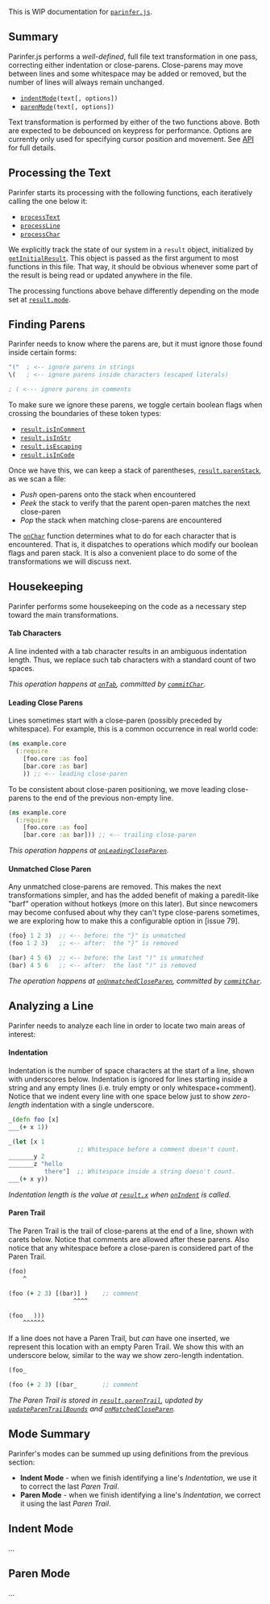 This is WIP documentation for [`parinfer.js`].

[`parinfer.js`]:parinfer.js

## Summary

Parinfer.js performs a _well-defined_, full file text transformation in one
pass, correcting either indentation or close-parens.  Close-parens may move
between lines and some whitespace may be added or removed, but the number of
lines will always remain unchanged.

- [`indentMode`]`(text[, options])`
- [`parenMode`]`(text[, options])`

Text transformation is performed by either of the two functions above.  Both
are expected to be debounced on keypress for performance. Options are currently
only used for specifying cursor position and movement.  See
[API](README.md#api) for full details.

## Processing the Text

Parinfer starts its processing with the following functions, each iteratively
calling the one below it:

- [`processText`]
- [`processLine`]
- [`processChar`]

We explicitly track the state of our system in a `result` object, initialized
by [`getInitialResult`].  This object is passed as the first argument to most
functions in this file.  That way, it should be obvious whenever some part of
the result is being read or updated anywhere in the file.

The processing functions above behave differently depending on the mode set
at [`result.mode`].

## Finding Parens

Parinfer needs to know where the parens are, but it must ignore those found
inside certain forms:

```clj
"("  ; <-- ignore parens in strings
\(   ; <-- ignore parens inside characters (escaped literals)

; ( <--- ignore parens in comments
```

To make sure we ignore these parens, we toggle certain boolean flags when
crossing the boundaries of these token types:

- [`result.isInComment`]
- [`result.isInStr`]
- [`result.isEscaping`]
- [`result.isInCode`]

Once we have this, we can keep a stack of parentheses, [`result.parenStack`],
as we scan a file:

- _Push_ open-parens onto the stack when encountered
- _Peek_ the stack to verify that the parent open-paren matches the next close-paren
- _Pop_ the stack when matching close-parens are encountered

The [`onChar`] function determines what to do for each character that is
encountered.  That is, it dispatches to operations which modify our boolean
flags and paren stack.  It is also a convenient place to do some of the
transformations we will discuss next.

## Housekeeping

Parinfer performs some housekeeping on the code as a necessary step toward the
main transformations.

#### Tab Characters

A line indented with a tab character results in an ambiguous indentation
length.  Thus, we replace such tab characters with a standard count of two
spaces.

_This operation happens at [`onTab`], committed by [`commitChar`]._

#### Leading Close Parens

Lines sometimes start with a close-paren (possibly preceded by whitespace).
For example, this is a common occurrence in real world code:

```clj
(ns example.core
  (:require
    [foo.core :as foo]
    [bar.core :as bar]
    )) ;; <-- leading close-paren
```

To be consistent about close-paren positioning, we move leading close-parens
to the end of the previous non-empty line.

```clj
(ns example.core
  (:require
    [foo.core :as foo]
    [bar.core :as bar])) ;; <-- trailing close-paren
```

_This operation happens at [`onLeadingCloseParen`]._

#### Unmatched Close Paren

Any unmatched close-parens are removed.  This makes the next transformations
simpler, and has the added benefit of making a paredit-like "barf" operation
without hotkeys (more on this later).  But since newcomers may become confused
about why they can't type close-parens sometimes, we are exploring how to make
this a configurable option in [issue 79].

```clj
(foo} 1 2 3)  ;; <-- before: the "}" is unmatched
(foo 1 2 3)   ;; <-- after:  the "}" is removed
```

```clj
(bar) 4 5 6)  ;; <-- before: the last ")" is unmatched
(bar) 4 5 6   ;; <-- after:  the last ")" is removed
```

_The operation happens at [`onUnmatchedCloseParen`], committed by [`commitChar`]._

## Analyzing a Line

Parinfer needs to analyze each line in order to locate two main areas of interest:

#### Indentation

Indentation is the number of space characters at the start of a line, shown
with underscores below.  Indentation is ignored for lines starting inside a
string and any empty lines (i.e. truly empty or only whitespace+comment).
Notice that we indent every line with one space below just to show
_zero-length_ indentation with a single underscore.

```clj
_(defn foo [x]
___(+ x 1))

_(let [x 1
                   ;; Whitespace before a comment doesn't count.
_______y 2
_______z "hello
          there"]  ;; Whitespace inside a string doesn't count.
___(+ x y))
```

_Indentation length is the value at [`result.x`] when [`onIndent`] is called._

#### Paren Trail

The Paren Trail is the trail of close-parens at the end of a line, shown with
carets below.  Notice that comments are allowed after these parens.  Also
notice that any whitespace before a close-paren is considered part of the Paren
Trail.

```clj
(foo)
    ^

(foo (+ 2 3) [(bar)] )    ;; comment
                  ^^^^

(foo   )))
    ^^^^^^
```

If a line does not have a Paren Trail, but _can_ have one inserted, we
represent this location with an empty Paren Trail.  We show this with an
underscore below, similar to the way we show zero-length indentation.

```clj
(foo_

(foo (+ 2 3) [(bar_       ;; comment
```

_The Paren Trail is stored in [`result.parenTrail`], updated by
[`updateParenTrailBounds`] and [`onMatchedCloseParen`]._

## Mode Summary

Parinfer's modes can be summed up using definitions from the previous section:

- __Indent Mode__ - when we finish identifying a line's _Indentation_, we use
  it to correct the last _Paren Trail_.
- __Paren Mode__ - when we finish identifying a line's _Indentation_, we correct
  it using the last _Paren Trail_.

## Indent Mode

...

## Paren Mode

...

<!-- END OF DOC: All content below is overwritten by `update-doc-reflinks.sh` -->
[`isOpenParen`]:parinfer.js#L54
[`isCloseParen`]:parinfer.js#L58
[`getInitialResult`]:parinfer.js#L70
[`mergeOption`]:parinfer.js#L138
[`cacheErrorPos`]:parinfer.js#L161
[`error`]:parinfer.js#L165
[`insertString`]:parinfer.js#L180
[`replaceStringRange`]:parinfer.js#L188
[`removeStringRange`]:parinfer.js#L196
[`multiplyString`]:parinfer.js#L203
[`getLineEnding`]:parinfer.js#L212
[`clamp`]:parinfer.js#L226
[`peek`]:parinfer.js#L236
[`isValidCloseParen`]:parinfer.js#L247
[`onOpenParen`]:parinfer.js#L254
[`onMatchedCloseParen`]:parinfer.js#L265
[`onUnmatchedCloseParen`]:parinfer.js#L273
[`onCloseParen`]:parinfer.js#L277
[`onTab`]:parinfer.js#L288
[`onSemicolon`]:parinfer.js#L294
[`onNewline`]:parinfer.js#L301
[`onQuote`]:parinfer.js#L306
[`onBackslash`]:parinfer.js#L322
[`afterBackslash`]:parinfer.js#L326
[`onChar`]:parinfer.js#L337
[`isCursorOnLeft`]:parinfer.js#L355
[`isCursorOnRight`]:parinfer.js#L363
[`isCursorInComment`]:parinfer.js#L372
[`handleCursorDelta`]:parinfer.js#L376
[`updateParenTrailBounds`]:parinfer.js#L394
[`truncateParenTrailBounds`]:parinfer.js#L417
[`removeParenTrail`]:parinfer.js#L446
[`inferParenTrail`]:parinfer.js#L464
[`cleanParenTrail`]:parinfer.js#L484
[`appendParenTrail`]:parinfer.js#L513
[`finishNewParenTrail`]:parinfer.js#L524
[`correctIndent`]:parinfer.js#L538
[`onProperIndent`]:parinfer.js#L563
[`onLeadingCloseParen`]:parinfer.js#L578
[`onIndent`]:parinfer.js#L595
[`initLine`]:parinfer.js#L612
[`commitChar`]:parinfer.js#L623
[`processChar`]:parinfer.js#L636
[`processLine`]:parinfer.js#L661
[`finalizeResult`]:parinfer.js#L685
[`processError`]:parinfer.js#L701
[`processText`]:parinfer.js#L713
[`getChangedLines`]:parinfer.js#L734
[`publicResult`]:parinfer.js#L748
[`indentMode`]:parinfer.js#L765
[`parenMode`]:parinfer.js#L770
[`result.mode`]:parinfer.js#L74
[`result.origText`]:parinfer.js#L76
[`result.origLines`]:parinfer.js#L77
[`result.lines`]:parinfer.js#L80
[`result.lineNo`]:parinfer.js#L81
[`result.ch`]:parinfer.js#L82
[`result.x`]:parinfer.js#L83
[`result.parenStack`]:parinfer.js#L85
[`result.parenTrail`]:parinfer.js#L89
[`result.cursorX`]:parinfer.js#L96
[`result.cursorLine`]:parinfer.js#L97
[`result.cursorDx`]:parinfer.js#L98
[`result.isInCode`]:parinfer.js#L100
[`result.isEscaping`]:parinfer.js#L101
[`result.isInStr`]:parinfer.js#L102
[`result.isInComment`]:parinfer.js#L103
[`result.commentX`]:parinfer.js#L104
[`result.quoteDanger`]:parinfer.js#L106
[`result.trackingIndent`]:parinfer.js#L107
[`result.skipChar`]:parinfer.js#L108
[`result.success`]:parinfer.js#L109
[`result.maxIndent`]:parinfer.js#L111
[`result.indentDelta`]:parinfer.js#L112
[`result.error`]:parinfer.js#L115
[`result.errorPosCache`]:parinfer.js#L121
